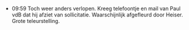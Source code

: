 - 09:59	Toch weer anders verlopen. Kreeg telefoontje en mail van Paul vdB dat hij afziet van sollicitatie. Waarschijnlijk afgefleurd door Heiser. Grote teleurstelling.